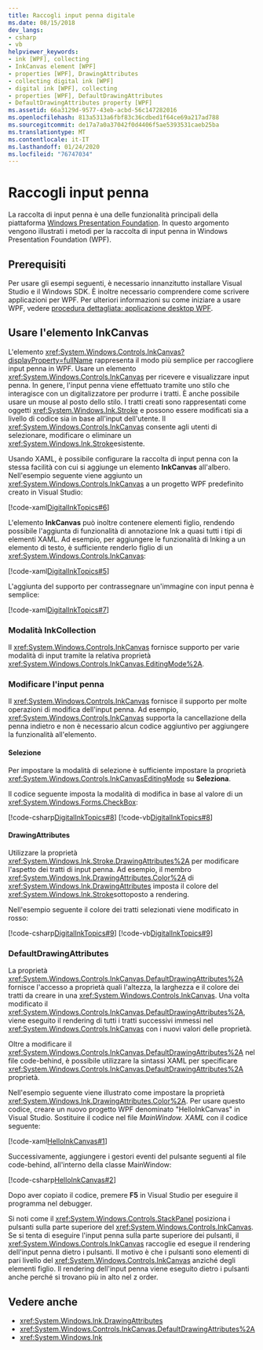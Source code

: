 ```yaml
---
title: Raccogli input penna digitale
ms.date: 08/15/2018
dev_langs:
- csharp
- vb
helpviewer_keywords:
- ink [WPF], collecting
- InkCanvas element [WPF]
- properties [WPF], DrawingAttributes
- collecting digital ink [WPF]
- digital ink [WPF], collecting
- properties [WPF], DefaultDrawingAttributes
- DefaultDrawingAttributes property [WPF]
ms.assetid: 66a3129d-9577-43eb-acbd-56c147282016
ms.openlocfilehash: 813a5313a6fbf83c36cdbed1f64ce69a217ad788
ms.sourcegitcommit: de17a7a0a37042f0d4406f5ae5393531caeb25ba
ms.translationtype: MT
ms.contentlocale: it-IT
ms.lasthandoff: 01/24/2020
ms.locfileid: "76747034"
---
```

# <a name="collect-ink"></a>Raccogli input penna

La raccolta di input penna è una delle funzionalità principali della piattaforma [Windows Presentation Foundation](../index.md). In questo argomento vengono illustrati i metodi per la raccolta di input penna in Windows Presentation Foundation (WPF).

## <a name="prerequisites"></a>Prerequisiti

Per usare gli esempi seguenti, è necessario innanzitutto installare Visual Studio e il Windows SDK. È inoltre necessario comprendere come scrivere applicazioni per WPF. Per ulteriori informazioni su come iniziare a usare WPF, vedere [procedura dettagliata: applicazione desktop WPF](../getting-started/walkthrough-my-first-wpf-desktop-application.md).

## <a name="use-the-inkcanvas-element"></a>Usare l'elemento InkCanvas

L'elemento <xref:System.Windows.Controls.InkCanvas?displayProperty=fullName> rappresenta il modo più semplice per raccogliere input penna in WPF. Usare un elemento <xref:System.Windows.Controls.InkCanvas> per ricevere e visualizzare input penna. In genere, l'input penna viene effettuato tramite uno stilo che interagisce con un digitalizzatore per produrre i tratti. È anche possibile usare un mouse al posto dello stilo. I tratti creati sono rappresentati come oggetti <xref:System.Windows.Ink.Stroke> e possono essere modificati sia a livello di codice sia in base all'input dell'utente. Il <xref:System.Windows.Controls.InkCanvas> consente agli utenti di selezionare, modificare o eliminare un <xref:System.Windows.Ink.Stroke>esistente.

Usando XAML, è possibile configurare la raccolta di input penna con la stessa facilità con cui si aggiunge un elemento **InkCanvas** all'albero. Nell'esempio seguente viene aggiunto un <xref:System.Windows.Controls.InkCanvas> a un progetto WPF predefinito creato in Visual Studio:

[!code-xaml[DigitalInkTopics#6](~/samples/snippets/csharp/VS_Snippets_Wpf/DigitalInkTopics/CSharp/Window2.xaml#6)]

L'elemento **InkCanvas** può inoltre contenere elementi figlio, rendendo possibile l'aggiunta di funzionalità di annotazione Ink a quasi tutti i tipi di elementi XAML. Ad esempio, per aggiungere le funzionalità di Inking a un elemento di testo, è sufficiente renderlo figlio di un <xref:System.Windows.Controls.InkCanvas>:

[!code-xaml[DigitalInkTopics#5](~/samples/snippets/csharp/VS_Snippets_Wpf/DigitalInkTopics/CSharp/Window2.xaml#5)]

L'aggiunta del supporto per contrassegnare un'immagine con input penna è semplice:

[!code-xaml[DigitalInkTopics#7](~/samples/snippets/csharp/VS_Snippets_Wpf/DigitalInkTopics/CSharp/Window2.xaml#7)]

### <a name="inkcollection-modes"></a>Modalità InkCollection

Il <xref:System.Windows.Controls.InkCanvas> fornisce supporto per varie modalità di input tramite la relativa proprietà <xref:System.Windows.Controls.InkCanvas.EditingMode%2A>.

### <a name="manipulate-ink"></a>Modificare l'input penna

Il <xref:System.Windows.Controls.InkCanvas> fornisce il supporto per molte operazioni di modifica dell'input penna. Ad esempio, <xref:System.Windows.Controls.InkCanvas> supporta la cancellazione della penna indietro e non è necessario alcun codice aggiuntivo per aggiungere la funzionalità all'elemento.

#### <a name="selection"></a>Selezione

Per impostare la modalità di selezione è sufficiente impostare la proprietà <xref:System.Windows.Controls.InkCanvasEditingMode> su **Seleziona**.

Il codice seguente imposta la modalità di modifica in base al valore di un <xref:System.Windows.Forms.CheckBox>:

[!code-csharp[DigitalInkTopics#8](~/samples/snippets/csharp/VS_Snippets_Wpf/DigitalInkTopics/CSharp/Window1.xaml.cs#8)]
[!code-vb[DigitalInkTopics#8](~/samples/snippets/visualbasic/VS_Snippets_Wpf/DigitalInkTopics/VisualBasic/Window1.xaml.vb#8)]

#### <a name="drawingattributes"></a>DrawingAttributes

Utilizzare la proprietà <xref:System.Windows.Ink.Stroke.DrawingAttributes%2A> per modificare l'aspetto dei tratti di input penna. Ad esempio, il membro <xref:System.Windows.Ink.DrawingAttributes.Color%2A> di <xref:System.Windows.Ink.DrawingAttributes> imposta il colore del <xref:System.Windows.Ink.Stroke>sottoposto a rendering.

Nell'esempio seguente il colore dei tratti selezionati viene modificato in rosso:

[!code-csharp[DigitalInkTopics#9](~/samples/snippets/csharp/VS_Snippets_Wpf/DigitalInkTopics/CSharp/Window1.xaml.cs#9)]
[!code-vb[DigitalInkTopics#9](~/samples/snippets/visualbasic/VS_Snippets_Wpf/DigitalInkTopics/VisualBasic/Window1.xaml.vb#9)]

### <a name="defaultdrawingattributes"></a>DefaultDrawingAttributes

La proprietà <xref:System.Windows.Controls.InkCanvas.DefaultDrawingAttributes%2A> fornisce l'accesso a proprietà quali l'altezza, la larghezza e il colore dei tratti da creare in una <xref:System.Windows.Controls.InkCanvas>. Una volta modificato il <xref:System.Windows.Controls.InkCanvas.DefaultDrawingAttributes%2A>, viene eseguito il rendering di tutti i tratti successivi immessi nel <xref:System.Windows.Controls.InkCanvas> con i nuovi valori delle proprietà.

Oltre a modificare il <xref:System.Windows.Controls.InkCanvas.DefaultDrawingAttributes%2A> nel file code-behind, è possibile utilizzare la sintassi XAML per specificare <xref:System.Windows.Controls.InkCanvas.DefaultDrawingAttributes%2A> proprietà.

Nell'esempio seguente viene illustrato come impostare la proprietà <xref:System.Windows.Ink.DrawingAttributes.Color%2A>. Per usare questo codice, creare un nuovo progetto WPF denominato "HelloInkCanvas" in Visual Studio. Sostituire il codice nel file *MainWindow. XAML* con il codice seguente:

[!code-xaml[HelloInkCanvas#1](~/samples/snippets/csharp/VS_Snippets_Wpf/HelloInkCanvas/CSharp/Window1.xaml#1)]

Successivamente, aggiungere i gestori eventi del pulsante seguenti al file code-behind, all'interno della classe MainWindow:

[!code-csharp[HelloInkCanvas#2](~/samples/snippets/csharp/VS_Snippets_Wpf/HelloInkCanvas/CSharp/Window1.xaml.cs#2)]

Dopo aver copiato il codice, premere **F5** in Visual Studio per eseguire il programma nel debugger.

Si noti come il <xref:System.Windows.Controls.StackPanel> posiziona i pulsanti sulla parte superiore del <xref:System.Windows.Controls.InkCanvas>. Se si tenta di eseguire l'input penna sulla parte superiore dei pulsanti, il <xref:System.Windows.Controls.InkCanvas> raccoglie ed esegue il rendering dell'input penna dietro i pulsanti. Il motivo è che i pulsanti sono elementi di pari livello del <xref:System.Windows.Controls.InkCanvas> anziché degli elementi figlio. Il rendering dell'input penna viene eseguito dietro i pulsanti anche perché si trovano più in alto nel z order.

## <a name="see-also"></a>Vedere anche

- <xref:System.Windows.Ink.DrawingAttributes>
- <xref:System.Windows.Controls.InkCanvas.DefaultDrawingAttributes%2A>
- <xref:System.Windows.Ink>
